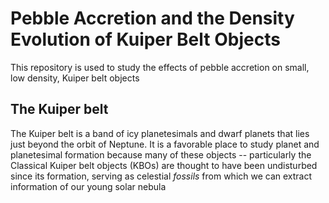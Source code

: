 # Pebble Accretion and the Density Evolution of Kuiper Belt Objects
This repository is used to study the effects of pebble accretion on small, low density, Kuiper belt objects

## The Kuiper belt

The Kuiper belt is a band of icy planetesimals and dwarf planets that lies just beyond the orbit of Neptune. It is a favorable place to study planet and planetesimal formation because many of these objects -- particularly the Classical Kuiper belt objects (KBOs) are thought to have been undisturbed since its formation, serving as celestial *fossils* from which we can extract information of our young solar nebula
